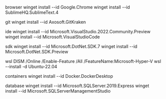 browser
winget install --id Google.Chrome
winget install --id SublimeHQ.SublimeText.4

git
winget install --id Axosoft.GitKraken

ide
winget install --id Microsoft.VisualStudio.2022.Community.Preview
winget install --id Microsoft.VisualStudioCode

sdk
winget install --id Microsoft.DotNet.SDK.7
winget install --id Microsoft.DotNet.SDK.Preview

wsl
DISM /Online /Enable-Feature /All /FeatureName:Microsoft-Hyper-V
wsl --install -d Ubuntu-22.04

containers
winget install --id Docker.DockerDesktop

database
winget install --id Microsoft.SQLServer.2019.Express
winget install --id Microsoft.SQLServerManagementStudio